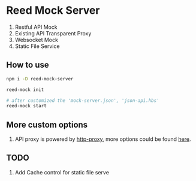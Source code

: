 # Reed Mock Server
1. Restful API Mock
2. Existing API Transparent Proxy
3. Websocket Mock
4. Static File Service


## How to use

```sh
npm i -D reed-mock-server

reed-mock init

# after customized the 'mock-server.json', 'json-api.hbs'
reed-mock start
```


## More custom options

1. API proxy is powered by [http-proxy](https://github.com/nodejitsu/node-http-proxy), more options could be found [here](https://github.com/nodejitsu/node-http-proxy#options).

## TODO

1. Add Cache control for static file serve